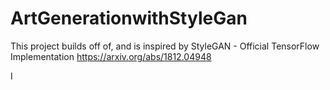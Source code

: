 # ArtGenerationwithStyleGan
This project builds off of, and is inspired by StyleGAN - Official TensorFlow Implementation https://arxiv.org/abs/1812.04948

I 
